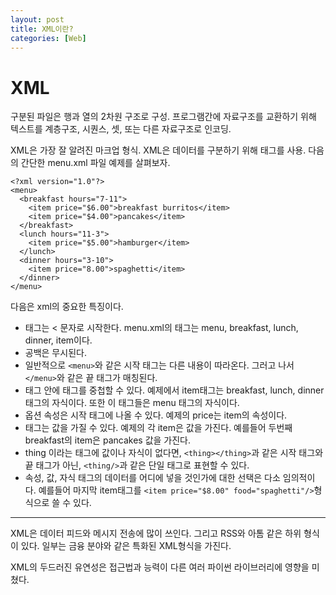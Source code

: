 ```yaml
---
layout: post
title: XML이란?
categories: [Web]
---
```


# XML
구분된 파일은 행과 열의 2차원 구조로 구성.
프로그램간에 자료구조를 교환하기 위해 텍스트를 계층구조, 시퀀스, 셋, 또는 다른 자료구조로 인코딩.

XML은 가장 잘 알려진 마크업 형식.
XML은 데이터를 구분하기 위해 태그를 사용.
다음의 간단한 menu.xml 파일 예제를 살펴보자.
```
<?xml version="1.0"?>
<menu>
  <breakfast hours="7-11">
    <item price="$6.00">breakfast burritos</item>
    <item price="$4.00">pancakes</item>
  </breakfast>
  <lunch hours="11-3">
    <item price="$5.00">hamburger</item>
  </lunch>
  <dinner hours="3-10">
    <item price="8.00">spaghetti</item>
  </dinner>
</menu>
```
다음은 xml의 중요한 특징이다.
* 태그는 < 문자로 시작한다. menu.xml의 태그는 menu, breakfast, lunch, dinner, item이다.
* 공백은 무시된다.
* 일반적으로 ```<menu>```와 같은 시작 태그는 다른 내용이 따라온다. 그러고 나서 ```</menu>```와 같은 끝 태그가 매칭된다.
* 태그 안에 태그를 중첩할 수 있다. 예제에서 item태그는 breakfast, lunch, dinner 태그의 자식이다. 또한 이 태그들은 menu 태그의 자식이다.
* 옵션 속성은 시작 태그에 나올 수 있다. 예제의 price는 item의 속성이다.
* 태그는 값을 가질 수 있다. 예제의 각 item은 값을 가진다. 예를들어 두번째 breakfast의 item은 pancakes 값을 가진다.
* thing 이라는 태그에 값이나 자식이 없다면, ```<thing></thing>```과 같은 시작 태그와 끝 태그가 아닌, ```<thing/>```과 같은 단일 태그로 표현할 수 있다.
* 속성, 값, 자식 태그의 데이터를 어디에 넣을 것인가에 대한 선택은 다소 임의적이다. 예를들어 마지막 item태그를 ```<item price="$8.00" food="spaghetti"/>```형식으로 쓸 수 있다.

****
XML은 데이터 피드와 메시지 전송에 많이 쓰인다. 그리고 RSS와 아톰 같은 하위 형식이 있다. 일부는 금융 분야와 같은 특화된 XML형식을 가진다.

XML의 두드러진 유연성은 접근법과 능력이 다른 여러 파이썬 라이브러리에 영향을 미쳤다.
